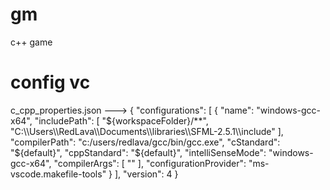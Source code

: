 # gm
 c++ game
# config vc
c_cpp_properties.json
--->
{
    "configurations": [
        {
            "name": "windows-gcc-x64",
            "includePath": [
                "${workspaceFolder}/**",
                "C:\\Users\\RedLava\\Documents\\libraries\\SFML-2.5.1\\include"
            ],
            "compilerPath": "c:/users/redlava/gcc/bin/gcc.exe",
            "cStandard": "${default}",
            "cppStandard": "${default}",
            "intelliSenseMode": "windows-gcc-x64",
            "compilerArgs": [
                ""
            ],
            "configurationProvider": "ms-vscode.makefile-tools"
        }
    ],
    "version": 4
}